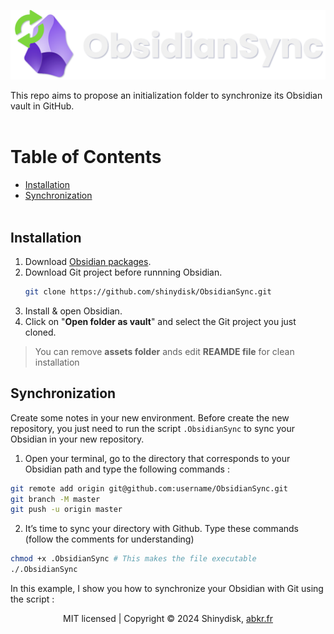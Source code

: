 
<img src="./.assets/ObsidianSync.png"><br>

This repo aims to propose an initialization folder to synchronize its Obsidian vault in GitHub.<br><br>

# Table of Contents
- [Installation](#installation)
- [Synchronization](#synchronization)
<br><br>


## Installation

1. Download [Obsidian packages](https://obsidian.md/download).
2. Download Git project before runnning Obsidian.
    ```bash
    git clone https://github.com/shinydisk/ObsidianSync.git
    ```
3. Install & open Obsidian.
4. Click on "**Open folder as vault**" and select the Git project you just cloned.

> You can remove **assets folder** ands edit **REAMDE file** for clean installation
## Synchronization

Create some notes in your new environment.
Before create the new repository, you just need to run the script ``.ObsidianSync`` to sync your Obsidian in your new repository.

1. Open your terminal, go to the directory that corresponds to your Obsidian path and type the following commands :
```bash
git remote add origin git@github.com:username/ObsidianSync.git
git branch -M master
git push -u origin master
```

2. It’s time to sync your directory with Github. Type these commands (follow the comments for understanding)
```bash
chmod +x .ObsidianSync # This makes the file executable
./.ObsidianSync
```

In this example, I show you how to synchronize your Obsidian with Git using the script :
<div align="center">
  MIT licensed | Copyright © 2024 Shinydisk, <a href="https://abkr.fr">abkr.fr</a>
</div>
